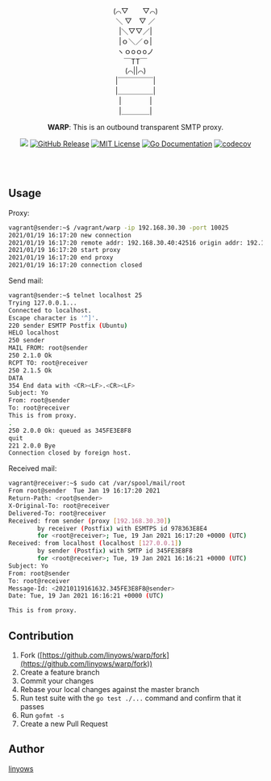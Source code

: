 <p align="center">
(⌒▽　　▽⌒)<br>
＼ ▽　▽ ／<br>
|＼▽▽／|<br>
|ｏ＼／ｏ|<br>
ヽｏoｏoノ<br>
￣TT￣<br>
(⌒||⌒)<br>
|￣￣￣￣￣|<br>
|＿＿＿＿＿|<br>
|　　　　|<br>
|＿＿＿＿|<br>
</p>

<p align="center">
<strong>WARP</strong>: This is an outbound transparent SMTP proxy.
</p>
<p align="center">
<a href="https://github.com/linyows/warp/actions" title="actions"><img src="https://img.shields.io/github/workflow/status/linyows/warp/Go?style=for-the-badge"></a>
<a href="https://github.com/linyows/warp/releases"><img src="http://img.shields.io/github/release/linyows/warp.svg?style=for-the-badge" alt="GitHub Release"></a>
<a href="https://github.com/linyows/warp/blob/master/LICENSE"><img src="http://img.shields.io/badge/license-MIT-blue.svg?style=for-the-badge" alt="MIT License"></a>
<a href="http://godoc.org/github.com/linyows/warp"><img src="http://img.shields.io/badge/go-documentation-blue.svg?style=for-the-badge" alt="Go Documentation"></a>
<a href="https://codecov.io/gh/linyows/warp"> <img src="https://img.shields.io/codecov/c/github/linyows/warp.svg?style=for-the-badge" alt="codecov"></a>
</p><br><br>

Usage
--

Proxy:

```sh
vagrant@sender:~$ /vagrant/warp -ip 192.168.30.30 -port 10025
2021/01/19 16:17:20 new connection
2021/01/19 16:17:20 remote addr: 192.168.30.40:42516 origin addr: 192.168.30.50:25
2021/01/19 16:17:20 start proxy
2021/01/19 16:17:20 end proxy
2021/01/19 16:17:20 connection closed
```

Send mail:

```sh
vagrant@sender:~$ telnet localhost 25
Trying 127.0.0.1...
Connected to localhost.
Escape character is '^]'.
220 sender ESMTP Postfix (Ubuntu)
HELO localhost
250 sender
MAIL FROM: root@sender
250 2.1.0 Ok
RCPT TO: root@receiver
250 2.1.5 Ok
DATA
354 End data with <CR><LF>.<CR><LF>
Subject: Yo
From: root@sender
To: root@receiver
This is from proxy.
.
250 2.0.0 Ok: queued as 345FE3E8F8
quit
221 2.0.0 Bye
Connection closed by foreign host.
```

Received mail:

```sh
vagrant@receiver:~$ sudo cat /var/spool/mail/root
From root@sender  Tue Jan 19 16:17:20 2021
Return-Path: <root@sender>
X-Original-To: root@receiver
Delivered-To: root@receiver
Received: from sender (proxy [192.168.30.30])
        by receiver (Postfix) with ESMTPS id 978363E8E4
        for <root@receiver>; Tue, 19 Jan 2021 16:17:20 +0000 (UTC)
Received: from localhost (localhost [127.0.0.1])
        by sender (Postfix) with SMTP id 345FE3E8F8
        for <root@receiver>; Tue, 19 Jan 2021 16:16:21 +0000 (UTC)
Subject: Yo
From: root@sender
To: root@receiver
Message-Id: <20210119161632.345FE3E8F8@sender>
Date: Tue, 19 Jan 2021 16:16:21 +0000 (UTC)

This is from proxy.

```

Contribution
--

1. Fork ([https://github.com/linyows/warp/fork](https://github.com/linyows/warp/fork))
1. Create a feature branch
1. Commit your changes
1. Rebase your local changes against the master branch
1. Run test suite with the `go test ./...` command and confirm that it passes
1. Run `gofmt -s`
1. Create a new Pull Request

Author
--

[linyows](https://github.com/linyows)
